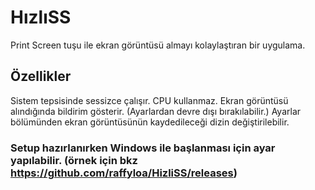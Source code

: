# HızlıSS
Print Screen tuşu ile ekran görüntüsü almayı kolaylaştıran bir uygulama.

## Özellikler
Sistem tepsisinde sessizce çalışır.
CPU kullanmaz.
Ekran görüntüsü alındığında bildirim gösterir. (Ayarlardan devre dışı bırakılabilir.)
Ayarlar bölümünden ekran görüntüsünün kaydedileceği dizin değiştirilebilir.

### Setup hazırlanırken Windows ile başlanması için ayar yapılabilir. (örnek için bkz https://github.com/raffyloa/HizliSS/releases)
